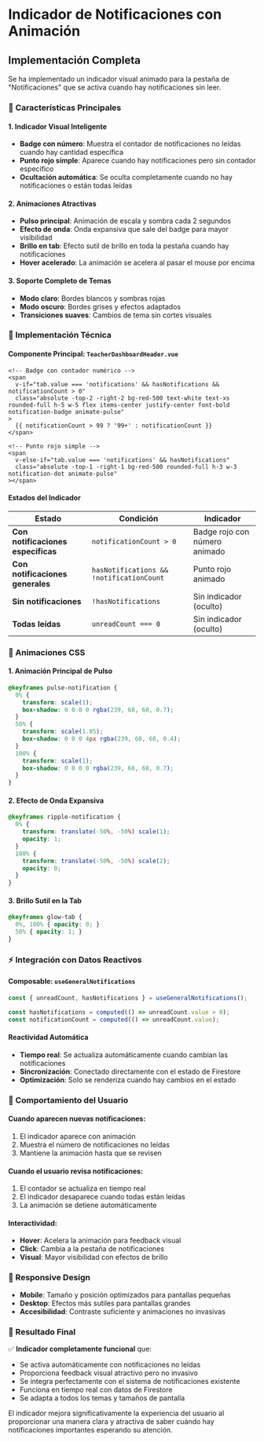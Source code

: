 # Indicador de Notificaciones con Animación

## Implementación Completa

Se ha implementado un indicador visual animado para la pestaña de "Notificaciones" que se activa cuando hay notificaciones sin leer.

### 🎯 Características Principales

#### 1. **Indicador Visual Inteligente**
- **Badge con número**: Muestra el contador de notificaciones no leídas cuando hay cantidad específica
- **Punto rojo simple**: Aparece cuando hay notificaciones pero sin contador específico
- **Ocultación automática**: Se oculta completamente cuando no hay notificaciones o están todas leídas

#### 2. **Animaciones Atractivas**
- **Pulso principal**: Animación de escala y sombra cada 2 segundos
- **Efecto de onda**: Onda expansiva que sale del badge para mayor visibilidad  
- **Brillo en tab**: Efecto sutil de brillo en toda la pestaña cuando hay notificaciones
- **Hover acelerado**: La animación se acelera al pasar el mouse por encima

#### 3. **Soporte Completo de Temas**
- **Modo claro**: Bordes blancos y sombras rojas
- **Modo oscuro**: Bordes grises y efectos adaptados
- **Transiciones suaves**: Cambios de tema sin cortes visuales

### 🔧 Implementación Técnica

#### Componente Principal: `TeacherDashboardHeader.vue`

```vue
<!-- Badge con contador numérico -->
<span 
  v-if="tab.value === 'notifications' && hasNotifications && notificationCount > 0"
  class="absolute -top-2 -right-2 bg-red-500 text-white text-xs rounded-full h-5 w-5 flex items-center justify-center font-bold notification-badge animate-pulse"
>
  {{ notificationCount > 99 ? '99+' : notificationCount }}
</span>

<!-- Punto rojo simple -->
<span 
  v-else-if="tab.value === 'notifications' && hasNotifications"
  class="absolute -top-1 -right-1 bg-red-500 rounded-full h-3 w-3 notification-dot animate-pulse"
></span>
```

#### Estados del Indicador

| Estado | Condición | Indicador |
|--------|-----------|-----------|
| **Con notificaciones específicas** | `notificationCount > 0` | Badge rojo con número animado |
| **Con notificaciones generales** | `hasNotifications && !notificationCount` | Punto rojo animado |
| **Sin notificaciones** | `!hasNotifications` | Sin indicador (oculto) |
| **Todas leídas** | `unreadCount === 0` | Sin indicador (oculto) |

### 🎨 Animaciones CSS

#### 1. **Animación Principal de Pulso**
```css
@keyframes pulse-notification {
  0% {
    transform: scale(1);
    box-shadow: 0 0 0 0 rgba(239, 68, 68, 0.7);
  }
  50% {
    transform: scale(1.05);
    box-shadow: 0 0 0 4px rgba(239, 68, 68, 0.4);
  }
  100% {
    transform: scale(1);
    box-shadow: 0 0 0 0 rgba(239, 68, 68, 0.7);
  }
}
```

#### 2. **Efecto de Onda Expansiva**
```css
@keyframes ripple-notification {
  0% {
    transform: translate(-50%, -50%) scale(1);
    opacity: 1;
  }
  100% {
    transform: translate(-50%, -50%) scale(2);
    opacity: 0;
  }
}
```

#### 3. **Brillo Sutil en la Tab**
```css
@keyframes glow-tab {
  0%, 100% { opacity: 0; }
  50% { opacity: 1; }
}
```

### ⚡ Integración con Datos Reactivos

#### Composable: `useGeneralNotifications`
```typescript
const { unreadCount, hasNotifications } = useGeneralNotifications();

const hasNotifications = computed(() => unreadCount.value > 0);
const notificationCount = computed(() => unreadCount.value);
```

#### Reactividad Automática
- **Tiempo real**: Se actualiza automáticamente cuando cambian las notificaciones
- **Sincronización**: Conectado directamente con el estado de Firestore
- **Optimización**: Solo se renderiza cuando hay cambios en el estado

### 🔄 Comportamiento del Usuario

#### **Cuando aparecen nuevas notificaciones:**
1. El indicador aparece con animación
2. Muestra el número de notificaciones no leídas
3. Mantiene la animación hasta que se revisen

#### **Cuando el usuario revisa notificaciones:**
1. El contador se actualiza en tiempo real
2. El indicador desaparece cuando todas están leídas
3. La animación se detiene automáticamente

#### **Interactividad:**
- **Hover**: Acelera la animación para feedback visual
- **Click**: Cambia a la pestaña de notificaciones
- **Visual**: Mayor visibilidad con efectos de brillo

### 📱 Responsive Design

- **Mobile**: Tamaño y posición optimizados para pantallas pequeñas
- **Desktop**: Efectos más sutiles para pantallas grandes
- **Accesibilidad**: Contraste suficiente y animaciones no invasivas

### 🎉 Resultado Final

✅ **Indicador completamente funcional** que:
- Se activa automáticamente con notificaciones no leídas
- Proporciona feedback visual atractivo pero no invasivo
- Se integra perfectamente con el sistema de notificaciones existente
- Funciona en tiempo real con datos de Firestore
- Se adapta a todos los temas y tamaños de pantalla

El indicador mejora significativamente la experiencia del usuario al proporcionar una manera clara y atractiva de saber cuándo hay notificaciones importantes esperando su atención.
